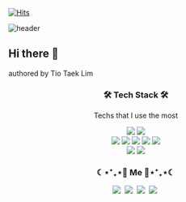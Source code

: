 
[![Hits](https://hits.seeyoufarm.com/api/count/incr/badge.svg?url=https%3A%2F%2Fgithub.com%2Ftradelunch&count_bg=%2379C83D&title_bg=%23555555&icon=fastly.svg&icon_color=%23E7E7E7&title=hits&edge_flat=false)](https://hits.seeyoufarm.com)


![header](https://capsule-render.vercel.app/api?height=400&type=shark&color=random&section=header&text=TrandLunch&desc=written%20by%20Tio%20Taek%20Lim&animation=fadeIn)


## Hi there 👋
authored by Tio Taek Lim

<!--

**Here are some ideas to get you started:**

🙋‍♀️ A short introduction - what is your organization all about?
🌈 Contribution guidelines - how can the community get involved?
👩‍💻 Useful resources - where can the community find your docs? Is there anything else the community should know?
🍿 Fun facts - what does your team eat for breakfast?
🧙 Remember, you can do mighty things with the power of [Markdown](https://docs.github.com/github/writing-on-github/getting-started-with-writing-and-formatting-on-github/basic-writing-and-formatting-syntax)
-->

<div align="center">
<h3>🛠 Tech Stack 🛠</h3>
<p> Techs that I use the most </p>

<p>
  <img src="https://img.shields.io/badge/JavaScript-FFC81E?style=flat-square&logo=JavaScript&logoColor=white"/>
  <img src="https://img.shields.io/badge/TypeScript-3178C6?style=flat-square&logo=TypeScript&logoColor=white"/>
  
  <br />
  
  <img src="https://img.shields.io/badge/React-0088CC?style=flat-square&logo=React&logoColor=white"/>
  <img src="https://img.shields.io/badge/Node.js-339933?style=flat-square&logo=Node.js&logoColor=white"/>
  <img src="https://img.shields.io/badge/Express-000000?style=flat-square&logo=Express&logoColor=white"/>
  <img src="https://img.shields.io/badge/Zustand-66595C?style=flat-square&logo=Zerply&logoColor=white"/>
  <img src="https://img.shields.io/badge/React Query-FF4154?style=flat-square&logo=React Query&logoColor=white"/>
 
  <br />
  
  <img src="https://img.shields.io/badge/Scss-CC6699?style=flat-square&logo=Sass&logoColor=white"/>
  <img src="https://img.shields.io/badge/styled%20components-DB7093?style=flat-square&logo=styled-components&logoColor=white"/>
</p>

<h3> ☾⋆⁺₊⋆🐰 Me 🐰⋆⁺₊⋆☾ </h3>
<p>
  <a href="https://juyami.tistory.com/"><img src="https://img.shields.io/badge/Tech%20Blog-21375A?style=flat-square&logo=Blogger&logoColor=white&link=https://juyami.tistory.com/"/></a>&nbsp
   <a href="https://velog.io/@shinoung2360"><img src="https://img.shields.io/badge/Velog-20C997?style=flat-square&logo=Velog&logoColor=white&link=https://velog.io/@shinoung2360"/></a>&nbsp
  <a href="mailto:happyu9986@gmail.com"><img src="https://img.shields.io/badge/Gmail-d14836?style=flat-square&logo=Gmail&logoColor=white&link=happyu9986@gmail.com"/></a>&nbsp
  <a href="https://tropical-authority-8a5.notion.site/10d00028923644da9c1fb398a3c87fe5"><img src="https://img.shields.io/badge/Portfolio-9999FF?style=flat-square&logo=GitHub Sponsors&logoColor=white&link=https://tropical-authority-8a5.notion.site/10d00028923644da9c1fb398a3c87fe5"/></a>&nbsp
</p>
</div>

